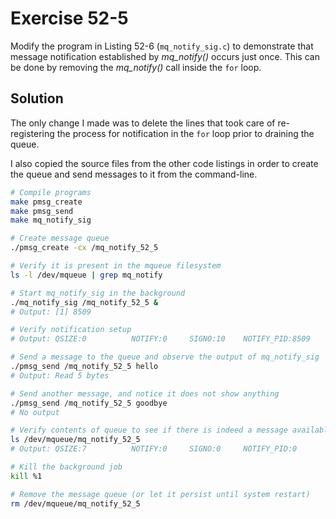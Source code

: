 # Exercise 52-5

Modify the program in Listing 52-6 (`mq_notify_sig.c`) to demonstrate that message notification established
by *mq_notify()* occurs just once. This can be done by removing the *mq_notify()* call inside the `for`
loop.

## Solution

The only change I made was to delete the lines that took care of re-registering the process
for notification in the `for` loop prior to draining the queue.

I also copied the source files from the other code listings in order to create the queue and
send messages to it from the command-line.

```bash
# Compile programs
make pmsg_create
make pmsg_send
make mq_notify_sig

# Create message queue
./pmsg_create -cx /mq_notify_52_5

# Verify it is present in the mqueue filesystem
ls -l /dev/mqueue | grep mq_notify

# Start mq_notify_sig in the background
./mq_notify_sig /mq_notify_52_5 &
# Output: [1] 8509

# Verify notification setup
# Output: QSIZE:0          NOTIFY:0     SIGNO:10    NOTIFY_PID:8509

# Send a message to the queue and observe the output of mq_notify_sig
./pmsg_send /mq_notify_52_5 hello
# Output: Read 5 bytes

# Send another message, and notice it does not show anything
./pmsg_send /mq_notify_52_5 goodbye
# No output

# Verify contents of queue to see if there is indeed a message available
ls /dev/mqueue/mq_notify_52_5
# Output: QSIZE:7          NOTIFY:0     SIGNO:0     NOTIFY_PID:0

# Kill the background job
kill %1

# Remove the message queue (or let it persist until system restart)
rm /dev/mqueue/mq_notify_52_5
``` 
